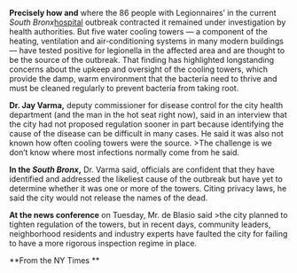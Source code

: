 

**Precisely how and** where the 86 people with Legionnaires’ in the current *South Bronx*[hospital](http://www.nytimes.com/2015/08/05/nyregion/new-york-officials-move-to-regulate-towers-tied-to-legionnaires-disease-outbreak.html?hp&action=click&pgtype=Homepage&module=first-column-region&region=top-news&WT.nav=top-news&_r=0 "Hospital") outbreak contracted it remained under investigation by health authorities. But five water cooling towers — a component of the heating, ventilation and air-conditioning systems in many modern buildings — have tested positive for legionella in the affected area and are thought to be the source of the outbreak. That finding has highlighted longstanding concerns about the upkeep and oversight of the cooling towers, which provide the damp, warm environment that the bacteria need to thrive and must be cleaned regularly to prevent bacteria from taking root.

**Dr. Jay Varma,** deputy commissioner for disease control for the city health department (and the man in the hot seat right now), said in an interview that the city had not proposed regulation sooner in part because identifying the cause of the disease can be difficult in many cases. He said it was also not known how often cooling towers were the source. >The challenge is we don’t know where most infections normally come from he said.

**In the *South Bronx*,** Dr. Varma said, officials are confident that they have identified and addressed the likeliest cause of the outbreak but have yet to determine whether it was one or more of the towers.        Citing privacy laws, he said the city would not release the names of the dead.

  **At the news conference** on Tuesday, Mr. de Blasio said >the city planned to tighten regulation of the towers, but in recent days, community leaders, neighborhood residents and industry experts have faulted the city for failing to have a more rigorous inspection regime in place.

  **From the NY Times **